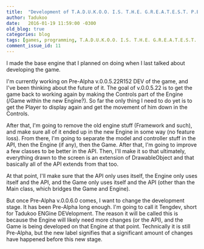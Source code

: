 ```yaml
---
title:  "Development of T.A.D.U.K.O.O. I.S. T.H.E. G.R.E.A.T.E.S.T. P.E.R.S.O.N. W.H.O. E.V.E.R. L.I.V.E.D."
author: Tadukoo
date:   2016-01-19 11:59:00 -0300
old_blog: true
categories: blog
tags: [games, programming, T.A.D.U.K.O.O. I.S. T.H.E. G.R.E.A.T.E.S.T. P.E.R.S.O.N. W.H.O. E.V.E.R. L.I.V.E.D., TAG]
comment_issue_id: 11
---
```

I made the base engine that I planned on doing when I last talked about developing the game.

I'm currently working on Pre-Alpha v.0.0.5.22R152 DEV of the game, and I've been thinking about the future of it. The goal of v.0.0.5.22 is to get the game 
back to working again by making the Controls part of the Engine (/Game within the new Engine?). So far the only thing I need to do yet is to get the Player to 
display again and get the movement of him down in the Controls.

After that, I'm going to remove the old engine stuff (Framework and such), and make sure all of it ended up in the new Engine in some way (no feature loss). 
From there, I'm going to separate the model and controller stuff in the API, then the Engine (if any), then the Game. After that, I'm going to improve a few 
classes to be better in the API. Then, I'll make it so that ultimately, everything drawn to the screen is an extension of DrawableObject and that basically all 
of the API extends from that too.

At that point, I'll make sure that the API only uses itself, the Engine only uses itself and the API, and the Game only uses itself and the API (other than 
the Main class, which bridges the Game and Engine).

But once Pre-Alpha v.0.0.6.0 comes, I want to change the development stage. It has been Pre-Alpha long enough. I'm going to call it Tengdev, short for 
Tadukoo ENGine DEVelopment. The reason it will be called this is because the Engine will likely need more changes (or the API), and the Game is being developed 
on that Engine at that point. Technically it is still Pre-Alpha, but the new label signifies that a significant amount of changes have happened before this new 
stage.
